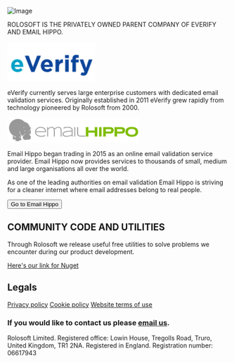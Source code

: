 ![Image](/assets/images/header_image.png)

ROLOSOFT IS THE PRIVATELY OWNED PARENT COMPANY OF EVERIFY AND EMAIL HIPPO.

<img src="assets/images/logo_ev.png" width="200">

eVerify currently serves large enterprise customers with dedicated email validation services. Originally established in 2011 eVerify grew rapidly from technology pioneered by Rolosoft from 2000.  

<img src="assets/images/logo_eh.png" width="300">

Email Hippo began trading in 2015 as an online email validation service provider. Email Hippo now provides services to thousands of small, medium and large organisations all over the world.

As one of the leading authorities on email validation Email Hippo is striving for a cleaner internet where email addresses belong to real people.

<button name="button" onclick="https://emailhippo.com/">Go to Email Hippo</button>

## COMMUNITY CODE AND UTILITIES
Through Rolosoft we release useful free utilities to solve problems we encounter during our product development.

[Here's our link for Nuget](https://www.nuget.org/packages?q=rolosoft)

## Legals
[Privacy policy](privacy-policy.md)
[Cookie policy](cookie-policy.md)
[Website terms of use](website-tou.md)

### If you would like to contact us please [email us](mailto:hello@rolosoft.com).

Rolosoft Limited. Registered office: Lowin House, Tregolls Road, Truro, United Kingdom, TR1 2NA.
Registered in England. Registration number: 06617943

